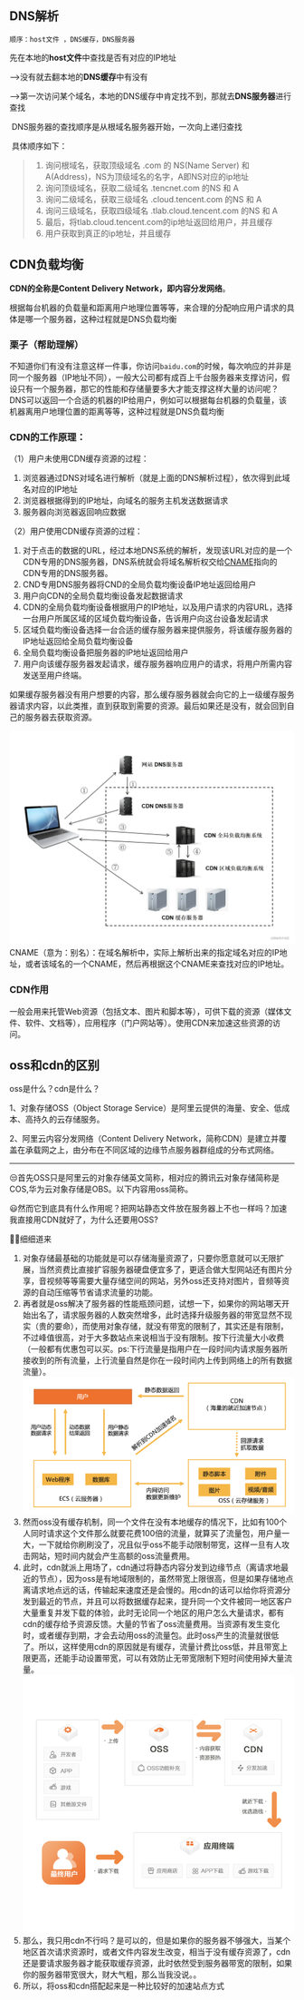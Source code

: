 ## DNS解析

```
顺序：host文件 ，DNS缓存，DNS服务器
```

先在本地的**host文件**中查找是否有对应的IP地址

——>没有就去翻本地的**DNS缓存**中有没有

——>第一次访问某个域名，本地的DNS缓存中肯定找不到，那就去**DNS服务器**进行查找

​	DNS服务器的查找顺序是从根域名服务器开始，一次向上递归查找

​	具体顺序如下：

>1. 询问根域名，获取顶级域名 .com 的 NS(Name Server) 和 A(Address)，NS为顶级域名的名字，A即NS对应的ip地址
>2. 询问顶级域名，获取二级域名 .tencnet.com 的NS 和 A
>3. 询问二级域名，获取三级域名 .cloud.tencent.com 的NS 和 A
>4. 询问三级域名，获取四级域名 .tlab.cloud.tencent.com 的NS 和 A
>5. 最后，将tlab.cloud.tencent.com的ip地址返回给用户，并且缓存
>6. 用户获取到真正的ip地址，并且缓存







## CDN负载均衡

**CDN的全称是Content Delivery Network，即内容分发网络**。

根据每台机器的负载量和距离用户地理位置等等，来合理的分配响应用户请求的具体是哪一个服务器，这种过程就是DNS负载均衡

### 栗子（帮助理解）

不知道你们有没有注意这样一件事，你访问`baidu.com`的时候，每次响应的并非是同一个服务器（IP地址不同），一般大公司都有成百上千台服务器来支撑访问，假设只有一个服务器，那它的性能和存储量要多大才能支撑这样大量的访问呢？DNS可以返回一个合适的机器的IP给用户，例如可以根据每台机器的负载量，该机器离用户地理位置的距离等等，这种过程就是DNS负载均衡



### **CDN的工作原理：** 

（1）用户未使用CDN缓存资源的过程：

1. 浏览器通过DNS对域名进行解析（就是上面的DNS解析过程），依次得到此域名对应的IP地址
2. 浏览器根据得到的IP地址，向域名的服务主机发送数据请求
3. 服务器向浏览器返回响应数据

（2）用户使用CDN缓存资源的过程：

1. 对于点击的数据的URL，经过本地DNS系统的解析，发现该URL对应的是一个CDN专用的DNS服务器，DNS系统就会将域名解析权交给[CNAME](https://blog.csdn.net/tz2101/article/details/47736081)指向的CDN专用的DNS服务器。
2. CND专用DNS服务器将CND的全局负载均衡设备IP地址返回给用户
3. 用户向CDN的全局负载均衡设备发起数据请求
4. CDN的全局负载均衡设备根据用户的IP地址，以及用户请求的内容URL，选择一台用户所属区域的区域负载均衡设备，告诉用户向这台设备发起请求
5. 区域负载均衡设备选择一台合适的缓存服务器来提供服务，将该缓存服务器的IP地址返回给全局负载均衡设备
6. 全局负载均衡设备把服务器的IP地址返回给用户
7. 用户向该缓存服务器发起请求，缓存服务器响应用户的请求，将用户所需内容发送至用户终端。

如果缓存服务器没有用户想要的内容，那么缓存服务器就会向它的上一级缓存服务器请求内容，以此类推，直到获取到需要的资源。最后如果还是没有，就会回到自己的服务器去获取资源。

![img](图片/a4635b395fb64aaab8417f63e64291d4tplv-k3u1fbpfcp-watermark.awebp) CNAME（意为：别名）：在域名解析中，实际上解析出来的指定域名对应的IP地址，或者该域名的一个CNAME，然后再根据这个CNAME来查找对应的IP地址。









### CDN作用

一般会用来托管Web资源（包括文本、图片和脚本等），可供下载的资源（媒体文件、软件、文档等），应用程序（门户网站等）。使用CDN来加速这些资源的访问。



## oss和cdn的区别

oss是什么？cdn是什么？

1、对象存储OSS（Object Storage Service）是阿里云提供的海量、安全、低成本、高持久的云存储服务。

2、阿里云内容分发网络（Content Delivery Network，简称CDN）是建立并覆盖在承载网之上，由分布在不同区域的边缘节点服务器群组成的分布式网络。

------

😒首先OSS只是阿里云的对象存储英文简称，相对应的腾讯云对象存储简称是COS,华为云对象存储是OBS。以下内容用oss简称。

😃然而它到底具有什么作用呢？把网站静态文件放在服务器上不也一样吗？加速我直接用CDN就好了，为什么还要用OSS?

🤷‍♂️细细道来

1. 对象存储最基础的功能就是可以存储海量资源了，只要你愿意就可以无限扩展，当然资费比直接扩容服务器硬盘便宜多了，更适合做大型网站还有图片分享，音视频等等需要大量存储空间的网站，另外oss还支持对图片，音频等资源的自动压缩等节省请求流量的功能。
2. 再者就是oss解决了服务器的性能瓶颈问题，试想一下，如果你的网站哪天开始出名了，请求服务器的人数突然增多，此时选择升级服务器的带宽显然不现实（贵的要命），而使用对象存储，就没有带宽的限制了，其实还是有限制，不过峰值很高，对于大多数站点来说相当于没有限制。按下行流量大小收费（一般都有优惠包可以买。ps:下行流量是指用户在一段时间内请求服务器所接收到的所有流量，上行流量自然是你在一段时间内上传到网络上的所有数据流量）。
   ![img](图片/1861561-20201228105512712-926102322.png)
3. 然而oss没有缓存机制，同一个文件在没有本地缓存的情况下，比如有100个人同时请求这个文件那么就要花费100倍的流量，就算买了流量包，用户量一大，一下就给你刷刷没了，况且似乎oss不能手动限制带宽，这样一旦有人攻击网站，短时间内就会产生高额的oss流量费用。
4. 此时，cdn就派上用场了，cdn通过将静态内容分发到边缘节点（离请求地最近的节点），因为oss是有地域限制的，虽然带宽上限很高，但是如果存储地点离请求地点远的话，传输起来速度还是会慢的。用cdn的话可以给你将资源分发到最近的节点，并且可以将数据缓存起来，提升同一个文件被同一地区客户大量重复并发下载的体验，此时无论同一个地区的用户怎么大量请求，都有cdn的缓存给予资源反馈。大量的节省了oss流量费用。当资源有发生变化时，或者缓存到期，才会去动用oss的流量包。此时oss产生的流量就很低了。所以，这样使用cdn的原因就是有缓存，流量计费比oss低，并且带宽上限更高，还能手动设置带宽，可以有效防止无带宽限制下短时间使用掉大量流量。
   ![img](图片/1861561-20201228105656623-1920401111.png)
5. 那么，我只用cdn不行吗？是可以的，但是如果你的服务器不够强大，当某个地区首次请求资源时，或者文件内容发生改变，相当于没有缓存资源了，cdn还是要请求服务器才能获取缓存资源，此时依然受到服务器带宽的限制，如果你的服务器带宽很大，财大气粗，那么当我没说。。
6. 所以，将oss和cdn搭配起来是一种比较好的加速站点方式























